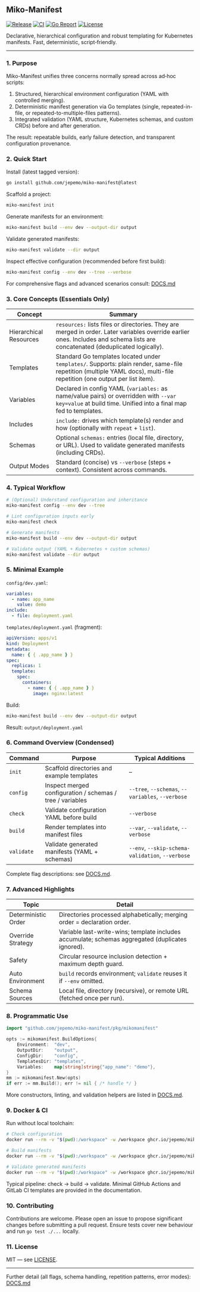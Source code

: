 ## Miko-Manifest

[![Release](https://img.shields.io/github/v/release/jepemo/miko-manifest)](https://github.com/jepemo/miko-manifest/releases)
[![CI](https://img.shields.io/github/actions/workflow/status/jepemo/miko-manifest/ci.yml)](https://github.com/jepemo/miko-manifest/actions)
[![Go Report](https://goreportcard.com/badge/github.com/jepemo/miko-manifest)](https://goreportcard.com/report/github.com/jepemo/miko-manifest)
[![License](https://img.shields.io/github/license/jepemo/miko-manifest)](LICENSE)

Declarative, hierarchical configuration and robust templating for Kubernetes manifests. Fast, deterministic, script‑friendly.

---

### 1. Purpose

Miko-Manifest unifies three concerns normally spread across ad‑hoc scripts:

1. Structured, hierarchical environment configuration (YAML with controlled merging).
2. Deterministic manifest generation via Go templates (single, repeated-in-file, or repeated-to-multiple-files patterns).
3. Integrated validation (YAML structure, Kubernetes schemas, and custom CRDs) before and after generation.

The result: repeatable builds, early failure detection, and transparent configuration provenance.

### 2. Quick Start

Install (latest tagged version):

```bash
go install github.com/jepemo/miko-manifest@latest
```

Scaffold a project:

```bash
miko-manifest init
```

Generate manifests for an environment:

```bash
miko-manifest build --env dev --output-dir output
```

Validate generated manifests:

```bash
miko-manifest validate --dir output
```

Inspect effective configuration (recommended before first build):

```bash
miko-manifest config --env dev --tree --verbose
```

For comprehensive flags and advanced scenarios consult: [DOCS.md](DOCS.md)

### 3. Core Concepts (Essentials Only)

| Concept                | Summary                                                                                                                                                                        |
| ---------------------- | ------------------------------------------------------------------------------------------------------------------------------------------------------------------------------ |
| Hierarchical Resources | `resources:` lists files or directories. They are merged in order. Later variables override earlier ones. Includes and schema lists are concatenated (deduplicated logically). |
| Templates              | Standard Go templates located under `templates/`. Supports: plain render, same-file repetition (multiple YAML docs), multi-file repetition (one output per list item).         |
| Variables              | Declared in config YAML (`variables:` as name/value pairs) or overridden with `--var key=value` at build time. Unified into a final map fed to templates.                      |
| Includes               | `include:` drives which template(s) render and how (optionally with `repeat` + `list`).                                                                                        |
| Schemas                | Optional `schemas:` entries (local file, directory, or URL). Used to validate generated manifests (including CRDs).                                                            |
| Output Modes           | Standard (concise) vs `--verbose` (steps + context). Consistent across commands.                                                                                               |

### 4. Typical Workflow

```bash
# (Optional) Understand configuration and inheritance
miko-manifest config --env dev --tree

# Lint configuration inputs early
miko-manifest check

# Generate manifests
miko-manifest build --env dev --output-dir output

# Validate output (YAML + Kubernetes + custom schemas)
miko-manifest validate --dir output
```

### 5. Minimal Example

`config/dev.yaml`:

```yaml
variables:
  - name: app_name
    value: demo
include:
  - file: deployment.yaml
```

`templates/deployment.yaml` (fragment):

```yaml
apiVersion: apps/v1
kind: Deployment
metadata:
  name: { { .app_name } }
spec:
  replicas: 1
  template:
    spec:
      containers:
        - name: { { .app_name } }
          image: nginx:latest
```

Build:

```bash
miko-manifest build --env dev --output-dir output
```

Result: `output/deployment.yaml`

### 6. Command Overview (Condensed)

| Command    | Purpose                                                   | Typical Additions                                 |
| ---------- | --------------------------------------------------------- | ------------------------------------------------- |
| `init`     | Scaffold directories and example templates                | –                                                 |
| `config`   | Inspect merged configuration / schemas / tree / variables | `--tree`, `--schemas`, `--variables`, `--verbose` |
| `check`    | Validate configuration YAML before build                  | `--verbose`                                       |
| `build`    | Render templates into manifest files                      | `--var`, `--validate`, `--verbose`                |
| `validate` | Validate generated manifests (YAML + schemas)             | `--env`, `--skip-schema-validation`, `--verbose`  |

Complete flag descriptions: see [DOCS.md](DOCS.md).

### 7. Advanced Highlights

| Topic               | Detail                                                                                           |
| ------------------- | ------------------------------------------------------------------------------------------------ |
| Deterministic Order | Directories processed alphabetically; merging order = declaration order.                         |
| Override Strategy   | Variable last-write-wins; template includes accumulate; schemas aggregated (duplicates ignored). |
| Safety              | Circular resource inclusion detection + maximum depth guard.                                     |
| Auto Environment    | `build` records environment; `validate` reuses it if `--env` omitted.                            |
| Schema Sources      | Local file, directory (recursive), or remote URL (fetched once per run).                         |

### 8. Programmatic Use

```go
import "github.com/jepemo/miko-manifest/pkg/mikomanifest"

opts := mikomanifest.BuildOptions{
    Environment:  "dev",
    OutputDir:    "output",
    ConfigDir:    "config",
    TemplatesDir: "templates",
    Variables:    map[string]string{"app_name": "demo"},
}
mm := mikomanifest.New(opts)
if err := mm.Build(); err != nil { /* handle */ }
```

More constructors, linting, and validation helpers are listed in [DOCS.md](DOCS.md).

### 9. Docker & CI

Run without local toolchain:

```bash
# Check configuration
docker run --rm -v "$(pwd):/workspace" -w /workspace ghcr.io/jepemo/miko-manifest:latest check

# Build manifests  
docker run --rm -v "$(pwd):/workspace" -w /workspace ghcr.io/jepemo/miko-manifest:latest build --env dev --output-dir output

# Validate generated manifests
docker run --rm -v "$(pwd):/workspace" -w /workspace ghcr.io/jepemo/miko-manifest:latest validate --dir output
```

Typical pipeline: check -> build -> validate. Minimal GitHub Actions and GitLab CI templates are provided in the documentation.

### 10. Contributing

Contributions are welcome. Please open an issue to propose significant changes before submitting a pull request. Ensure tests cover new behaviour and run `go test ./...` locally.

### 11. License

MIT — see [LICENSE](LICENSE).

---

Further detail (all flags, schema handling, repetition patterns, error modes): [DOCS.md](DOCS.md)
